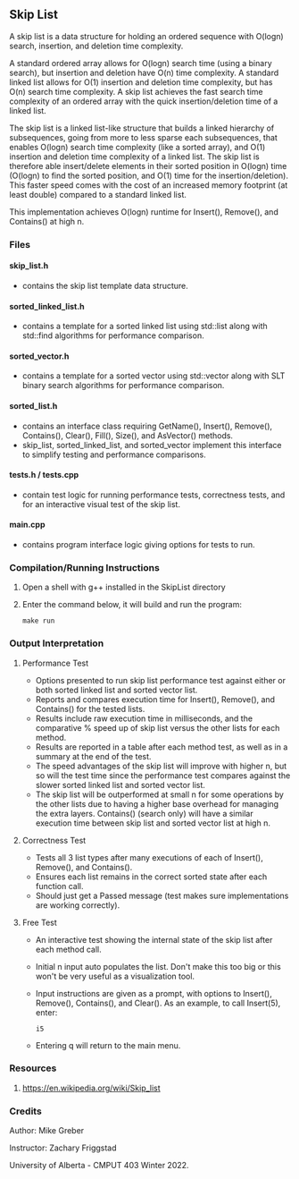 ## Skip List

A skip list is a data structure for holding an ordered sequence with O(logn) search, insertion, and deletion time complexity.

A standard ordered array allows for O(logn) search time (using a binary search), but insertion and deletion have O(n) time 
complexity. A standard linked list allows for O(1) insertion and deletion time complexity, but has O(n) search time complexity. 
A skip list achieves the fast search time complexity of an ordered array with the quick insertion/deletion time of a linked list.

The skip list is a linked list-like structure that builds a linked hierarchy of subsequences, going from more to less sparse
each subsequences, that enables O(logn) search time complexity (like a sorted array), and O(1) insertion and deletion time 
complexity of a linked list. The skip list is therefore able insert/delete elements in their sorted position in O(logn) time 
(O(logn) to find the sorted position, and O(1) time for the insertion/deletion). This faster speed comes with the cost of 
an increased memory footprint (at least double) compared to a standard linked list.

This implementation achieves O(logn) runtime for Insert(), Remove(), and Contains() at high n. 


### Files

#### skip_list.h
   - contains the skip list template data structure.

#### sorted_linked_list.h
   - contains a template for a sorted linked list using std::list along with std::find algorithms 
     for performance comparison.

#### sorted_vector.h
   - contains a template for a sorted vector using std::vector along with SLT binary search algorithms 
     for performance comparison.

#### sorted_list.h
   - contains an interface class requiring GetName(), Insert(), Remove(), Contains(), Clear(), Fill(), Size(), and AsVector() methods. 
   - skip_list, sorted_linked_list, and sorted_vector implement this interface to simplify testing and performance comparisons.

#### tests.h / tests.cpp
   - contain test logic for running performance tests, correctness tests, and for an interactive visual
     test of the skip list.

#### main.cpp
   - contains program interface logic giving options for tests to run.


### Compilation/Running Instructions

1. Open a shell with g++ installed in the SkipList directory


2. Enter the command below, it will build and run the program:
       
       make run


### Output Interpretation

1. Performance Test

   - Options presented to run skip list performance test against either or both sorted linked list and sorted vector list. 
   - Reports and compares execution time for Insert(), Remove(), and Contains() for the tested lists.
   - Results include raw execution time in milliseconds, and the comparative % speed up of skip list versus the other lists
     for each method.
   - Results are reported in a table after each method test, as well as in a summary at the end of the test.
   - The speed advantages of the skip list will improve with higher n, but so will the test time since the performance test
     compares against the slower sorted linked list and sorted vector list.
   - The skip list will be outperformed at small n for some operations by the other lists due to having a higher base overhead
     for managing the extra layers. Contains() (search only) will have a similar execution time between skip list and sorted 
     vector list at high n.


2. Correctness Test
   - Tests all 3 list types after many executions of each of Insert(), Remove(), and Contains().
   - Ensures each list remains in the correct sorted state after each function call.
   - Should just get a Passed message (test makes sure implementations are working correctly).
   

3. Free Test
   - An interactive test showing the internal state of the skip list after each method call.
   - Initial n input auto populates the list. Don't make this too big or this won't be very useful as a visualization tool.
   - Input instructions are given as a prompt, with options to Insert(), Remove(), Contains(), and Clear(). As an example, to
     call Insert(5), enter:
   
         i5 
   
   - Entering q will return to the main menu.



### Resources

1. https://en.wikipedia.org/wiki/Skip_list


### Credits

Author: Mike Greber

Instructor: Zachary Friggstad

University of Alberta - CMPUT 403 Winter 2022.
